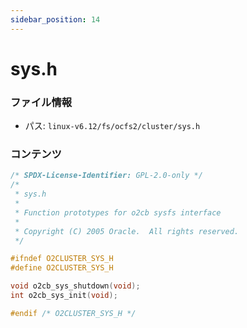 ```yaml
---
sidebar_position: 14
---
```

# sys.h

### ファイル情報

- パス: `linux-v6.12/fs/ocfs2/cluster/sys.h`

### コンテンツ

```h
/* SPDX-License-Identifier: GPL-2.0-only */
/*
 * sys.h
 *
 * Function prototypes for o2cb sysfs interface
 *
 * Copyright (C) 2005 Oracle.  All rights reserved.
 */

#ifndef O2CLUSTER_SYS_H
#define O2CLUSTER_SYS_H

void o2cb_sys_shutdown(void);
int o2cb_sys_init(void);

#endif /* O2CLUSTER_SYS_H */

```
